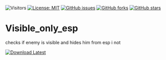![Visitors](https://api.visitorbadge.io/api/visitors?path=https%3A%2F%2Fgithub.com%2Ftitaniummachine1%2FVisible_only_esp&label=Visitors&countColor=%23263759&style=plastic)
[![License: MIT](https://img.shields.io/badge/License-MIT-yellow.svg)](https://opensource.org/licenses/MIT)
[![GitHub issues](https://img.shields.io/github/issues/titaniummachine1/Visible_only_esp.svg)](https://github.com/titaniummachine1/Visible_only_esp/issues)
[![GitHub forks](https://img.shields.io/github/forks/titaniummachine1/Visible_only_esp.svg)](https://github.com/titaniummachine1/Visible_only_esp/network)
[![GitHub stars](https://img.shields.io/github/stars/titaniummachine1/Visible_only_esp.svg)](https://github.com/titaniummachine1/Visible_only_esp/stargazers)

# Visible_only_esp
checks if enemy is visible and hides him from esp i not

[![Download Latest](https://img.shields.io/github/downloads/titaniummachine1/Visible_only_esp/total.svg?style=for-the-badge&logo=download&label=Download%20Latest)](https://github.com/titaniummachine1/Visible_only_esp/releases/latest/download/Visible_only_esp)

